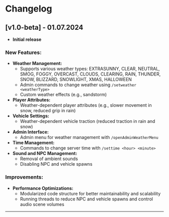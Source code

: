 # Changelog

## [v1.0-beta] - 01.07.2024
- **Initial release**

### New Features:
- **Weather Management:**
  - Supports various weather types: EXTRASUNNY, CLEAR, NEUTRAL, SMOG, FOGGY, OVERCAST, CLOUDS, CLEARING, RAIN, THUNDER, SNOW, BLIZZARD, SNOWLIGHT, XMAS, HALLOWEEN
  - Admin commands to change weather using `/setweather <weatherType>`
  - Custom weather effects (e.g., sandstorm)
- **Player Attributes:**
  - Weather-dependent player attributes (e.g., slower movement in snow, reduced grip in rain)
- **Vehicle Settings:**
  - Weather-dependent vehicle traction (reduced traction in rain and snow)
- **Admin Interface:**
  - Admin menu for weather management with `/openAdminWeatherMenu`
- **Time Management:**
  - Commands to change server time with `/settime <hour> <minute>`
- **Sound and NPC Management:**
  - Removal of ambient sounds
  - Disabling NPC and vehicle spawns

### Improvements:
- **Performance Optimizations:**
  - Modularized code structure for better maintainability and scalability
  - Running threads to reduce NPC and vehicle spawns and control audio scene volumes

---